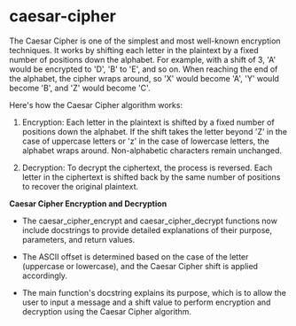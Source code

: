 # **caesar-cipher**
The Caesar Cipher is one of the simplest and most well-known encryption techniques. It works by shifting each letter in the plaintext by a fixed number of positions down the alphabet. For example, with a shift of 3, 'A' would be encrypted to 'D', 'B' to 'E', and so on. When reaching the end of the alphabet, the cipher wraps around, so 'X' would become 'A', 'Y' would become 'B', and 'Z' would become 'C'.

Here's how the Caesar Cipher algorithm works:

1. Encryption: Each letter in the plaintext is shifted by a fixed number of positions down the alphabet. If the shift takes the letter beyond 'Z' in the case of uppercase letters or 'z' in the case of lowercase letters, the alphabet wraps around. Non-alphabetic characters remain unchanged.

2. Decryption: To decrypt the ciphertext, the process is reversed. Each letter in the ciphertext is shifted back by the same number of positions to recover the original plaintext.

**Caesar Cipher Encryption and Decryption**
- The caesar_cipher_encrypt and caesar_cipher_decrypt functions now include docstrings to provide detailed explanations of their purpose, parameters, and return values.

* The ASCII offset is determined based on the case of the letter (uppercase or lowercase), and the Caesar Cipher shift is applied accordingly.

+ The main function's docstring explains its purpose, which is to allow the user to input a message and a shift value to perform encryption and decryption using the Caesar Cipher algorithm.

